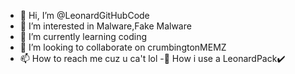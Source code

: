 - 👋 Hi, I’m @LeonardGitHubCode
- 👀 I’m interested in Malware,Fake Malware
- 🌱 I’m currently learning coding
- 💞️ I’m looking to collaborate on crumbingtonMEMZ
- 📫 How to reach me cuz u ca't lol
 -🤑 How i use a LeonardPack✔️

<!---
LeonardGitHubCode/LeonardGitHubCode is a ✨ special ✨ repository because its `README.md` (this file) appears on your GitHub profile.
You can click the Preview link to take a look at your changes.
--->
